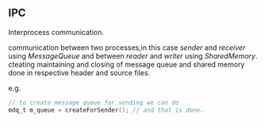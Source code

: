 ## IPC
Interprocess communication.

communication between two processes,in this case *sender* and *receiver* using *MessageQueue* and between *reader* and *writer* using *SharedMemory*. cteating maintaining and closing of message queue and shared memory done in respective header and source files.

e.g.
```C
// to create message queue for sending we can do
mdq_t m_queue = createForSender(); // and that is done.
```